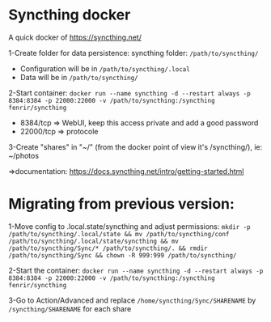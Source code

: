 # Syncthing docker

A quick docker of https://syncthing.net/

1-Create folder for data persistence: syncthing folder: `/path/to/syncthing/`
 - Configuration will be in `/path/to/syncthing/.local`
 - Data will be in `/path/to/syncthing/`

2-Start container: `docker run --name syncthing -d --restart always -p 8384:8384 -p 22000:22000 -v /path/to/syncthing:/syncthing fenrir/syncthing`

 - 8384/tcp => WebUI, keep this access private and add a good password
 - 22000/tcp => protocole

3-Create "shares" in "~/" (from the docker point of view it's /syncthing/), ie: ~/photos

=>documentation: https://docs.syncthing.net/intro/getting-started.html

# Migrating from previous version:

1-Move config to .local.state/syncthing and adjust permissions: `mkdir -p /path/to/syncthing/.local/state && mv /path/to/syncthing/conf /path/to/syncthing/.local/state/syncthing && mv /path/to/syncthing/Sync/* /path/to/syncthing/. && rmdir /path/to/syncthing/Sync && chown -R 999:999 /path/to/syncthing/`

2-Start the container: `docker run --name syncthing -d --restart always -p 8384:8384 -p 22000:22000 -v /path/to/syncthing:/syncthing fenrir/syncthing`

3-Go to Action/Advanced and replace `/home/syncthing/Sync/SHARENAME` by `/syncthing/SHARENAME` for each share

